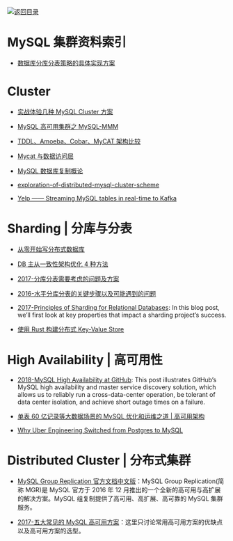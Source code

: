[![返回目录](https://user-images.githubusercontent.com/5803001/38079637-ff0abcf0-3371-11e8-9b76-ad651620afc7.jpg)](https://github.com/wx-chevalier/Awesome-Lists)

# MySQL 集群资料索引

- [数据库分库分表策略的具体实现方案](http://mp.weixin.qq.com/s?__biz=MzI1NDQ3MjQxNA==&mid=2247483931&idx=1&sn=6eda41aa81c1243422a603205d2fad22&chksm=e9c5fbaadeb272bc92537803c14a6f55e1170b1a3b8f60160f66417800c0ace960dfe192717a#rd)

# Cluster

- [实战体验几种 MySQL Cluster 方案](http://blog.csdn.net/kingofworld/article/details/44786123)

- [MySQL 高可用集群之 MySQL-MMM](https://yq.aliyun.com/articles/38718)

- [TDDL、Amoeba、Cobar、MyCAT 架构比较](http://blog.csdn.net/lichangzhen2008/article/details/44708227)

- [Mycat 与数据访问层](http://minirick.duapp.com/mycatyu-chou-xiang-shu-ju-ceng/)

- [MySQL 数据库复制概论](http://mp.weixin.qq.com/s?__biz=MzAwNjQwNzU2NQ==&mid=2650342801&idx=1&sn=337f93df2278f749be14eb82ba34cd64&scene=23&srcid=0713bxquXQNfMnx3VPOjdGL4#rd)

- [exploration-of-distributed-mysql-cluster-scheme](http://www.infoq.com/cn/articles/exploration-of-distributed-mysql-cluster-scheme)

- [Yelp —— Streaming MySQL tables in real-time to Kafka](http://engineeringblog.yelp.com/2016/08/streaming-mysql-tables-in-real-time-to-kafka.html)

# Sharding | 分库与分表

- [从零开始写分布式数据库](https://github.com/ngaut/builddatabase)

- [DB 主从一致性架构优化 4 种方法](http://mp.weixin.qq.com/s?__biz=MjM5ODYxMDA5OQ==&mid=2651959442&idx=1&sn=feb8ff75385d8031386e120ef3535329&scene=0#wechat_redirect)

- [2017-分库分表需要考虑的问题及方案](https://parg.co/b1W)

- [2016-水平分库分表的关键步骤以及可能遇到的问题](https://parg.co/b1F)

- [2017-Principles of Sharding for Relational Databases](https://parg.co/bjq): In this blog post, we’ll first look at key properties that impact a sharding project’s success.

- [使用 Rust 构建分布式 Key-Value Store](https://zhuanlan.zhihu.com/p/31142786)

# High Availability | 高可用性

- [2018-MySQL High Availability at GitHub](https://githubengineering.com/mysql-high-availability-at-github/): This post illustrates GitHub’s MySQL high availability and master service discovery solution, which allows us to reliably run a cross-data-center operation, be tolerant of data center isolation, and achieve short outage times on a failure.

- [单表 60 亿记录等大数据场景的 MySQL 优化和运维之道 | 高可用架构](http://www.francissoung.com/2016/04/15/%E5%8D%95%E8%A1%A860%E4%BA%BF%E8%AE%B0%E5%BD%95%E7%AD%89%E5%A4%A7%E6%95%B0%E6%8D%AE%E5%9C%BA%E6%99%AF%E7%9A%84MySQL%E4%BC%98%E5%8C%96%E5%92%8C%E8%BF%90%E7%BB%B4%E4%B9%8B%E9%81%93/)

- [Why Uber Engineering Switched from Postgres to MySQL](https://eng.uber.com/mysql-migration/)

# Distributed Cluster | 分布式集群

- [MySQL Group Replication 官方文档中文版](http://storage.360buyimg.com/brickhaha/Mysql.pdf)：MySQL Group Replication(简称 MGR)是 MySQL 官方于 2016 年 12 月推出的一个全新的高可用与高扩展的解决方案。MySQL 组复制提供了高可用、高扩展、高可靠的 MySQL 集群服务。

- [2017-五大常见的 MySQL 高可用方案](https://zhuanlan.zhihu.com/p/25960208)：这里只讨论常用高可用方案的优缺点以及高可用方案的选型。
